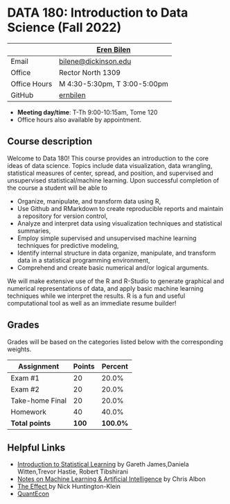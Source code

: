 # DATA 180: Introduction to Data Science (Fall 2022) #

|  | [Eren Bilen](http://ernbilen.github.io) |
|--------------|--------------------------------------------------------------|
| Email | [bilene@dickinson.edu](mailto:bilene@dickinson.edu) |
| Office | Rector North 1309 |
| Office Hours | M 4:30-5:30pm, T 3:00-5:00pm|
| GitHub | [ernbilen](https://github.com/ernbilen) |

* **Meeting day/time**: T-Th 9:00-10:15am, Tome 120
* Office hours also available by appointment.

## Course description ##

Welcome to Data 180! This course provides an introduction to the core ideas of data science. Topics include data visualization, data wrangling, statistical measures of center, spread, and position, and supervised and unsupervised statistical/machine learning. Upon successful completion of the course a student will be able to
* Organize, manipulate, and transform data using R,
* Use Github and RMarkdown to create reproducible reports and maintain a repository for version control,
* Analyze and interpret data using visualization techniques and statistical summaries,
* Employ simple supervised and unsupervised machine learning techniques for predictive modeling,
* Identify internal structure in data organize, manipulate, and transform data in a statistical programming environment,
* Comprehend and create basic numerical and/or logical arguments.

We will make extensive use of the R and R-Studio to generate graphical and numerical representations of data, and apply basic machine learning techniques while we interpret the results. R is a fun and useful computational tool as well as an immediate resume builder!

## Grades ##

Grades will be based on the categories listed below with the corresponding weights.

Assignment                   | Points |   Percent  |
-----------------------------|--------|------------|
Exam #1  	         |   20   |    20.0%   |
Exam #2	           |   20   |	   20.0%   |
Take-home Final	   |   20   |	   20.0%   |
Homework           |   40   |    40.0%   |
**Total points**   | **100** | **100.0%** |

## Helpful Links ##

* [Introduction to Statistical Learning](https://hastie.su.domains/ISLR2/ISLRv2_website.pdf) by Gareth James,Daniela Witten,Trevor Hastie, Robert Tibshirani
* [Notes on Machine Learning & Artificial Intelligence](https://chrisalbon.com) by Chris Albon
* [The Effect ](https://theeffectbook.net) by Nick Huntington-Klein
* [QuantEcon](https://quantecon.org)

